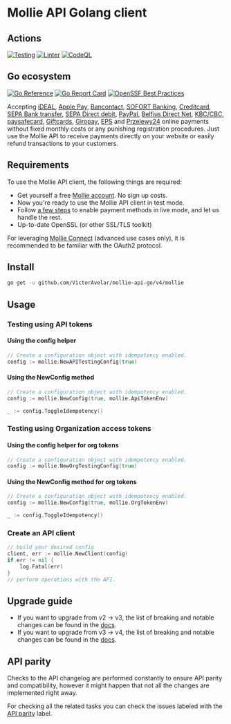 # Mollie API Golang client

## Actions

[![Testing](https://github.com/VictorAvelar/mollie-api-go/actions/workflows/main.yml/badge.svg)](https://github.com/VictorAvelar/mollie-api-go/actions/workflows/main.yml)
[![Linter](https://github.com/VictorAvelar/mollie-api-go/actions/workflows/golangci-lint.yml/badge.svg)](https://github.com/VictorAvelar/mollie-api-go/actions/workflows/golangci-lint.yml)
[![CodeQL](https://github.com/VictorAvelar/mollie-api-go/actions/workflows/codeql-analysis.yml/badge.svg)](https://github.com/VictorAvelar/mollie-api-go/actions/workflows/codeql-analysis.yml)

## Go ecosystem

[![Go Reference](https://pkg.go.dev/badge/github.com/VictorAvelar/mollie-api-go/v4/mollie.svg)](https://pkg.go.dev/github.com/VictorAvelar/mollie-api-go/v4/mollie)
[![Go Report Card](https://goreportcard.com/badge/github.com/VictorAvelar/mollie-api-go/v3)](https://goreportcard.com/report/github.com/VictorAvelar/mollie-api-go/v3)
[![OpenSSF Best Practices](https://bestpractices.coreinfrastructure.org/projects/3522/badge)](https://bestpractices.coreinfrastructure.org/projects/3522)

Accepting [iDEAL](https://www.mollie.com/payments/ideal/), [Apple Pay](https://www.mollie.com/payments/apple-pay), [Bancontact](https://www.mollie.com/payments/bancontact/), [SOFORT Banking](https://www.mollie.com/payments/sofort/), [Creditcard](https://www.mollie.com/payments/credit-card/), [SEPA Bank transfer](https://www.mollie.com/payments/bank-transfer/), [SEPA Direct debit](https://www.mollie.com/payments/direct-debit/), [PayPal](https://www.mollie.com/payments/paypal/), [Belfius Direct Net](https://www.mollie.com/payments/belfius/), [KBC/CBC](https://www.mollie.com/payments/kbc-cbc/), [paysafecard](https://www.mollie.com/payments/paysafecard/), [Giftcards](https://www.mollie.com/payments/gift-cards/), [Giropay](https://www.mollie.com/payments/giropay/), [EPS](https://www.mollie.com/payments/eps/) and [Przelewy24](https://www.mollie.com/payments/przelewy24/) online payments without fixed monthly costs or any punishing registration procedures. Just use the Mollie API to receive payments directly on your website or easily refund transactions to your customers.

## Requirements

To use the Mollie API client, the following things are required:

- Get yourself a free [Mollie account](https://www.mollie.com/signup). No sign up costs.
- Now you're ready to use the Mollie API client in test mode.
- Follow [a few steps](https://www.mollie.com/dashboard/?modal=onboarding) to enable payment methods in live mode, and let us handle the rest.
- Up-to-date OpenSSL (or other SSL/TLS toolkit)

For leveraging [Mollie Connect](https://docs.mollie.com/oauth/overview) (advanced use cases only), it is recommended to be familiar with the OAuth2 protocol.

## Install

```sh
go get -u github.com/VictorAvelar/mollie-api-go/v4/mollie
```

## Usage

### Testing using API tokens

#### Using the config helper

```go
// Create a configuration object with idempotency enabled.
config := mollie.NewAPITestingConfig(true)
```

#### Using the NewConfig method

```go
// Create a configuration object with idempotency enabled.
config := mollie.NewConfig(true, mollie.ApiTokenEnv)

_ := config.ToggleIdempotency()
```

### Testing using Organization access tokens

#### Using the config helper for org tokens

```go
// Create a configuration object with idempotency enabled.
config := mollie.NewOrgTestingConfig(true)
```

#### Using the NewConfig method for org tokens

```go
// Create a configuration object with idempotency enabled.
config := mollie.NewConfig(true, mollie.OrgTokenEnv)

_ := config.ToggleIdempotency()
```

### Create an API client

```go
// build your desired config
client, err := mollie.NewClient(config)
if err != nil {
    log.Fatal(err)
}
// perform operations with the API.
```

## Upgrade guide

- If you want to upgrade from v2 -> v3, the list of breaking and notable changes can be found in the [docs](docs/v3-upgrade.md).
- If you want to upgrade from v3 -> v4, the list of breaking and notable changes can be found in the [docs](docs/v4-upgrade.md).

## API parity

Checks to the API changelog are performed constantly to ensure API parity and compatibility, however it might happen that not all the changes are implemented right away.

For checking all the related tasks you can check the issues labeled with the [API parity](https://github.com/VictorAvelar/mollie-api-go/labels/API%20parity) label.
